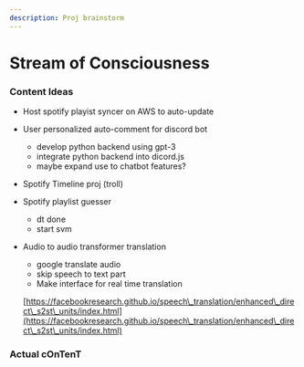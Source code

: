 ```yaml
---
description: Proj brainstorm
---
```


# Stream of Consciousness

### Content Ideas

* Host spotify playist syncer on AWS to auto-update
* User personalized auto-comment for discord bot
  * develop python backend using gpt-3
  * integrate python backend into dicord.js
  * maybe expand use to chatbot features?
* Spotify Timeline proj (troll)
* Spotify playlist guesser
  * dt done
  * start svm
*   Audio to audio transformer translation

    * google translate audio
    * skip speech to text part
    * Make interface for real time translation

    [https://facebookresearch.github.io/speech\_translation/enhanced\_direct\_s2st\_units/index.html](https://facebookresearch.github.io/speech\_translation/enhanced\_direct\_s2st\_units/index.html)

### Actual cOnTenT
